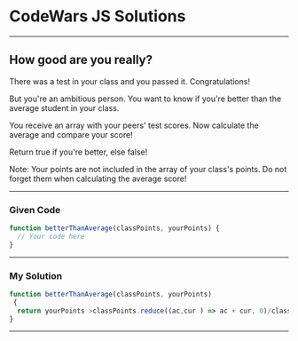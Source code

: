 # CodeWars JS Solutions

---

## How good are you really?

There was a test in your class and you passed it. Congratulations!

But you're an ambitious person. You want to know if you're better than the average student in your class.

You receive an array with your peers' test scores. Now calculate the average and compare your score!

Return true if you're better, else false!

Note:
Your points are not included in the array of your class's points. Do not forget them when calculating the average score!

---

### Given Code


```js
function betterThanAverage(classPoints, yourPoints) {
  // Your code here
}
```

---

### My Solution 


```js
function betterThanAverage(classPoints, yourPoints)
 {
  return yourPoints >classPoints.reduce((ac,cur ) => ac + cur, 0)/classPoints.length?true:false;
}

```


---